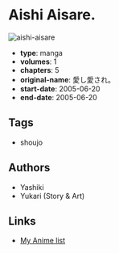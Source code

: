 # Aishi Aisare.

![aishi-aisare](https://cdn.myanimelist.net/images/manga/2/17343.jpg)

-   **type**: manga
-   **volumes**: 1
-   **chapters**: 5
-   **original-name**: 愛し愛され。
-   **start-date**: 2005-06-20
-   **end-date**: 2005-06-20

## Tags

-   shoujo

## Authors

-   Yashiki
-   Yukari (Story & Art)

## Links

-   [My Anime list](https://myanimelist.net/manga/12502/Aishi_Aisare)
